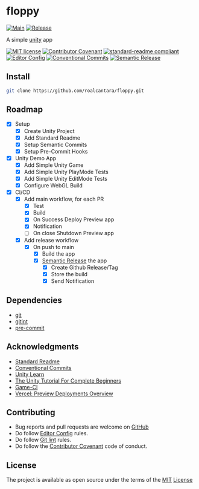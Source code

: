 # floppy

[![Main](https://github.com/roalcantara/floppy/actions/workflows/main.yml/badge.svg)](https://github.com/roalcantara/floppy/actions/workflows/main.yml)
[![Release](https://github.com/roalcantara/floppy/actions/workflows/release.yml/badge.svg)](https://github.com/roalcantara/floppy/actions/workflows/release.yml)

A simple [unity][9] app

[![MIT license](https://img.shields.io/badge/License-MIT-brightgreen.svg)](LICENSE) [![Contributor Covenant](https://img.shields.io/badge/Contributor%20Covenant-2.0-4baaaa.svg)][2] [![standard-readme compliant](https://img.shields.io/badge/readme%20style-standard-brightgreen.svg)][5] [![Editor Config](https://img.shields.io/badge/Editor%20Config-1.0.1-crimson.svg)][4] [![Conventional Commits](https://img.shields.io/badge/Conventional%20Commits-1.0.0-yellow.svg)][3] [![Semantic Release](https://img.shields.io/badge/%20%20%F0%9F%93%A6%F0%9F%9A%80-semantic--release-e10079.svg)][14]

## Install

```sh
git clone https://github.com/roalcantara/floppy.git
```

## Roadmap

- [x] Setup
  - [x] Create Unity Project
  - [x] Add Standard Readme
  - [x] Setup Semantic Commits
  - [x] Setup Pre-Commit Hooks
- [x] Unity Demo App
  - [x] Add Simple Unity Game
  - [x] Add Simple Unity PlayMode Tests
  - [x] Add Simple Unity EditMode Tests
  - [x] Configure WebGL Build
- [x] CI/CD
  - [x] Add main workflow, for each PR
    - [x] Test
    - [x] Build
    - [x] On Success Deploy Preview app
    - [x] Notification
    - [ ] On close Shutdown Preview app
  - [x] Add release workflow
    - [x] On push to main
      - [x] Build the app
      - [x] [Semantic Release][14] the app
        - [x] Create Github Release/Tag
        - [x] Store the build
        - [x] Send Notification

## Dependencies

- [git][6]
- [gitint][7]
- [pre-commit][8]

## Acknowledgments

- [Standard Readme][5]
- [Conventional Commits][7]
- [Unity Learn][10]
- [The Unity Tutorial For Complete Beginners][11]
- [Game-CI][12]
- [Vercel: Preview Deployments Overview][13]

## Contributing

- Bug reports and pull requests are welcome on [GitHub][0]
- Do follow [Editor Config][4] rules.
- Do follow [Git lint][7] rules.
- Do follow the [Contributor Covenant][2] code of conduct.

## License

The project is available as open source under the terms of the [MIT][1] [License](LICENSE)

[0]: https://github.com/roalcantara/Dockers
[1]: https://opensource.org/licenses/MIT 'Open Source Initiative'
[2]: https://contributor-covenant.org 'A Code of Conduct for Open Source Communities'
[3]: https://conventionalcommits.org 'Conventional Commits'
[4]: https://editorconfig.org 'EditorConfig'
[5]: https://github.com/RichardLitt/standard-readme 'Standard Readme'
[6]: https://git-scm.com 'Git'
[7]: https://jorisroovers.com/gitlint 'git commit message linter'
[8]: https://pre-commit.com 'A framework for managing and maintaining multi-language pre-commit hooks'
[9]: https://unity.com 'Unity is a cross-platform game engine developed by Unity Technologie'
[10]: https://learn.unity.com 'Unity Learn: Online learning platform that offers courses to help anyone learn to code'
[11]: https://youtu.be/XtQMytORBmM 'The Unity Tutorial For Complete Beginners'
[12]: https://game.ci 'Game-CI: the fastest and easiest way to automatically test and build games'
[13]: https://vercel.com/docs/concepts/deployments/preview-deployments 'Vercel: Preview Deployments Overview'
[14]: https://semantic-release.gitbook.io/semantic-release 'Semantic Release'
